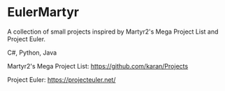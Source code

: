 # EulerMartyr
A collection of small projects inspired by Martyr2's Mega Project List and Project Euler. 

C#, Python, Java

Martyr2's Mega Project List: https://github.com/karan/Projects

Project Euler: https://projecteuler.net/
